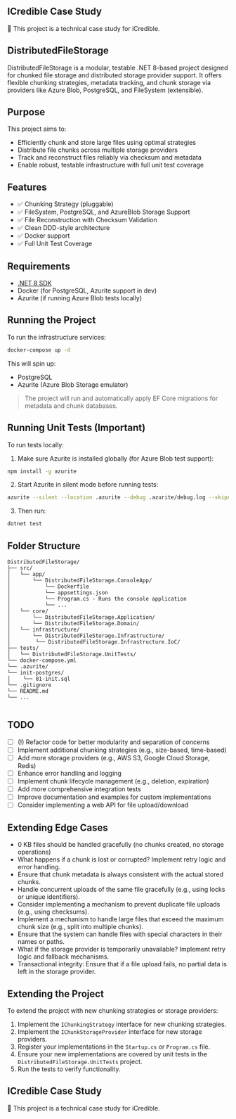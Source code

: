 ## ICredible Case Study

🔹 This project is a technical case study for iCredible.

## DistributedFileStorage

DistributedFileStorage is a modular, testable .NET 8-based project designed for chunked file storage and distributed storage provider support. 
It offers flexible chunking strategies, metadata tracking, and chunk storage via providers like Azure Blob, PostgreSQL, and FileSystem (extensible).

## Purpose

This project aims to:
- Efficiently chunk and store large files using optimal strategies
- Distribute file chunks across multiple storage providers
- Track and reconstruct files reliably via checksum and metadata
- Enable robust, testable infrastructure with full unit test coverage

## Features

- ✅ Chunking Strategy (pluggable)
- ✅ FileSystem, PostgreSQL, and AzureBlob Storage Support
- ✅ File Reconstruction with Checksum Validation
- ✅ Clean DDD-style architecture
- ✅ Docker support
- ✅ Full Unit Test Coverage

## Requirements

- [.NET 8 SDK](https://dotnet.microsoft.com/download/dotnet/8.0)
- Docker (for PostgreSQL, Azurite support in dev)
- Azurite (if running Azure Blob tests locally)

## Running the Project

To run the infrastructure services:

```bash
docker-compose up -d
```

This will spin up:
- PostgreSQL
- Azurite (Azure Blob Storage emulator)

> The project will run and automatically apply EF Core migrations for metadata and chunk databases.

## Running Unit Tests (Important)

To run tests locally:

1. Make sure Azurite is installed globally (for Azure Blob test support):

```bash
npm install -g azurite
```

2. Start Azurite in silent mode before running tests:

```bash
azurite --silent --location .azurite --debug .azurite/debug.log --skipApiVersionCheck
```

3. Then run:

```bash
dotnet test
```

## Folder Structure

```
DistributedFileStorage/
├── src/
│   └── app/
│       └── DistributedFileStorage.ConsoleApp/
│           └── Dockerfile
│           └── appsettings.json
│           └── Program.cs - Runs the console application
│           └── ...
│   └── core/
│       └── DistributedFileStorage.Application/
│       └── DistributedFileStorage.Domain/
│   └── infrastructure/
│       └── DistributedFileStorage.Infrastructure/
│        └── DistributedFileStorage.Infrastructure.IoC/
├── tests/
│   └── DistributedFileStorage.UnitTests/
└── docker-compose.yml
└── .azurite/
└── init-postgres/
│    └── 01-init.sql
└── .gitignore
└── README.md
└── ...
    

```
## TODO
- [ ] (!) Refactor code for better modularity and separation of concerns
- [ ] Implement additional chunking strategies (e.g., size-based, time-based)
- [ ] Add more storage providers (e.g., AWS S3, Google Cloud Storage, Redis)
- [ ] Enhance error handling and logging
- [ ] Implement chunk lifecycle management (e.g., deletion, expiration)
- [ ] Add more comprehensive integration tests
- [ ] Improve documentation and examples for custom implementations
- [ ] Consider implementing a web API for file upload/download

## Extending Edge Cases 
- 0 KB files should be handled gracefully (no chunks created, no storage operations)
- What happens if a chunk is lost or corrupted? Implement retry logic and error handling.
- Ensure that chunk metadata is always consistent with the actual stored chunks.
- Handle concurrent uploads of the same file gracefully (e.g., using locks or unique identifiers).
- Consider implementing a mechanism to prevent duplicate file uploads (e.g., using checksums).
- Implement a mechanism to handle large files that exceed the maximum chunk size (e.g., split into multiple chunks).
- Ensure that the system can handle files with special characters in their names or paths.
- What if the storage provider is temporarily unavailable? Implement retry logic and fallback mechanisms.
- Transactional integrity: Ensure that if a file upload fails, no partial data is left in the storage provider.


## Extending the Project
To extend the project with new chunking strategies or storage providers:
1. Implement the `IChunkingStrategy` interface for new chunking strategies.
2. Implement the `IChunkStorageProvider` interface for new storage providers.
3. Register your implementations in the `Startup.cs` or `Program.cs` file.
4. Ensure your new implementations are covered by unit tests in the `DistributedFileStorage.UnitTests` project.
5. Run the tests to verify functionality.


## ICredible Case Study

🔹 This project is a technical case study for iCredible.
